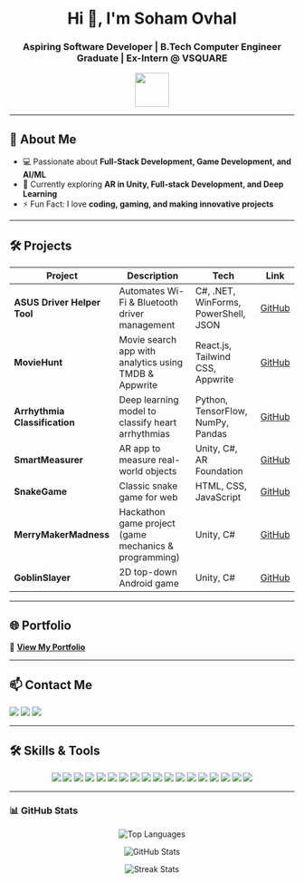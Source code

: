 <h1 align="center">Hi 👋, I'm Soham Ovhal</h1>
<h3 align="center">Aspiring Software Developer | B.Tech Computer Engineer Graduate | Ex-Intern @ VSQUARE</h3>
<p align="center">
  <img src="https://media.giphy.com/media/hvRJCLFzcasrR4ia7z/giphy.gif" width="60">
</p>

---

## 🌟 About Me
- 💻 Passionate about **Full-Stack Development, Game Development, and AI/ML**  
- 🌱 Currently exploring **AR in Unity, Full-stack Development, and Deep Learning**  
- ⚡ Fun Fact: I love **coding, gaming, and making innovative projects**

---

## 🛠️ Projects

<div align="center">

| Project | Description | Tech | Link |
|--------|-------------|------|------|
| **ASUS Driver Helper Tool** | Automates Wi-Fi & Bluetooth driver management | C#, .NET, WinForms, PowerShell, JSON | [GitHub](https://github.com/Soham210104/ASUSDriverHelper) |
| **MovieHunt** | Movie search app with analytics using TMDB & Appwrite | React.js, Tailwind CSS, Appwrite | [GitHub](https://github.com/Soham210104/MovieHunt) |
| **Arrhythmia Classification** | Deep learning model to classify heart arrhythmias | Python, TensorFlow, NumPy, Pandas | [GitHub](https://github.com/Soham210104/GC04Project) |
| **SmartMeasurer** | AR app to measure real-world objects | Unity, C#, AR Foundation | [GitHub](https://github.com/Soham210104/HeightMeasurer) |
| **SnakeGame** | Classic snake game for web | HTML, CSS, JavaScript | [GitHub](https://github.com/Soham210104/SnakeGame) |
| **MerryMakerMadness** | Hackathon game project (game mechanics & programming) | Unity, C# | [GitHub](https://github.com/Soham210104/GameJam) |
| **GoblinSlayer** | 2D top-down Android game | Unity, C# | [GitHub](https://github.com/Soham210104/GoblinSlayer) |

</div>

---

## 🌐 Portfolio
📌 **[View My Portfolio](https://portfolio-soham-ovhal-2101.vercel.app/)**  

---

## 📫 Contact Me
<p>
  <a href="mailto:ovhalsoham21@gmail.com"><img src="https://img.shields.io/badge/Email-ovhalsoham21@gmail.com-red?style=for-the-badge&logo=gmail" /></a>
  <a href="https://linkedin.com/in/soham-ovhal" target="_blank"><img src="https://img.shields.io/badge/LinkedIn-Soham%20Ovhal-blue?style=for-the-badge&logo=linkedin" /></a>
  <a href="https://github.com/soham210104" target="_blank"><img src="https://img.shields.io/badge/GitHub-Soham210104-black?style=for-the-badge&logo=github" /></a>
</p>

---

## 🛠️ Skills & Tools
<p align="center">
  <!-- Programming Languages -->
  <img src="https://img.shields.io/badge/C-00599C?style=for-the-badge&logo=c&logoColor=white" />
  <img src="https://img.shields.io/badge/C++-00599C?style=for-the-badge&logo=c%2B%2B&logoColor=white" />
  <img src="https://img.shields.io/badge/C%23-239120?style=for-the-badge&logo=c-sharp&logoColor=white" />
  <img src="https://img.shields.io/badge/Java-007396?style=for-the-badge&logo=java&logoColor=white" />
  <img src="https://img.shields.io/badge/Python-3776AB?style=for-the-badge&logo=python&logoColor=white" />

  <!-- Frontend -->
  <img src="https://img.shields.io/badge/HTML-E34F26?style=for-the-badge&logo=html5&logoColor=white" />
  <img src="https://img.shields.io/badge/CSS-1572B6?style=for-the-badge&logo=css3&logoColor=white" />
  <img src="https://img.shields.io/badge/JavaScript-F7DF1E?style=for-the-badge&logo=javascript&logoColor=black" />
  <img src="https://img.shields.io/badge/React-61DAFB?style=for-the-badge&logo=react&logoColor=black" />
  <img src="https://img.shields.io/badge/Tailwind%20CSS-38B2AC?style=for-the-badge&logo=tailwind-css&logoColor=white" />

  <!-- Backend -->
  <img src="https://img.shields.io/badge/Node.js-339933?style=for-the-badge&logo=node.js&logoColor=white" />
  <img src="https://img.shields.io/badge/Express-000000?style=for-the-badge&logo=express&logoColor=white" />

  <!-- Databases -->
  <img src="https://img.shields.io/badge/MySQL-003B57?style=for-the-badge&logo=mysql&logoColor=white" />
  <img src="https://img.shields.io/badge/MongoDB-47A248?style=for-the-badge&logo=mongodb&logoColor=white" />

  <!-- Tools & Game Engines -->
  <img src="https://img.shields.io/badge/Unity-000000?style=for-the-badge&logo=unity&logoColor=white" />
  <img src="https://img.shields.io/badge/Unreal-0E1128?style=for-the-badge&logo=unrealengine&logoColor=white" />
  <img src="https://img.shields.io/badge/Linux-FCC624?style=for-the-badge&logo=linux&logoColor=black" />
  <img src="https://img.shields.io/badge/Git-F05032?style=for-the-badge&logo=git&logoColor=white" />
</p>

---

### 📊 GitHub Stats
<p align="center">
  <img src="https://github-readme-stats.vercel.app/api/top-langs?username=soham210104&show_icons=true&locale=en&layout=compact" alt="Top Languages" />
</p>
<p align="center">
  <img src="https://github-readme-stats.vercel.app/api?username=soham210104&show_icons=true&locale=en" alt="GitHub Stats" />
</p>
<p align="center">
  <img src="https://github-readme-streak-stats.herokuapp.com/?user=soham210104" alt="Streak Stats" />
</p>
